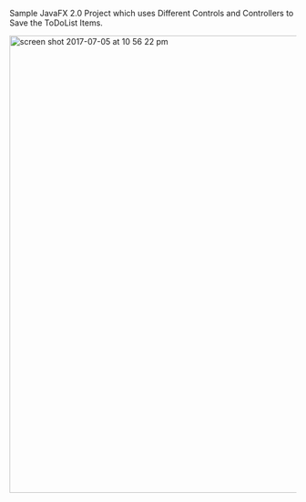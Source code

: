 Sample JavaFX 2.0 Project which uses Different Controls and Controllers to Save the ToDoList Items.

<img width="803" alt="screen shot 2017-07-05 at 10 56 22 pm" src="https://user-images.githubusercontent.com/8749423/27896466-3f569f2e-61e8-11e7-8482-6034d1fce645.png">
